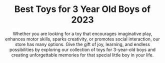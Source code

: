 ---
layout: post
title: Best Toys for 3 Year Old Boys of 2023
subtitle: Whether you are looking for a toy that encourages imaginative play, enhances motor skills, sparks creativity, or promotes social interaction, our store has many options. Give the gift of joy, learning, and endless possibilities by exploring our collection of toys for 3-year-old boys and creating unforgettable memories for that special little boy in your life.
header-img: "img/post/2023/09/copied/toys-for-3-year-old-boys.jpg"
header-style: text
permalink: "/3-year-old-boys-toys/"
catalog: true
tags:
  - Recipients 
  - Men
---      
